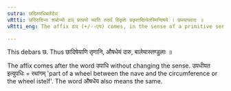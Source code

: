 ```yaml
---
sutra: छदिरुपधिबलेर्ढञ्
vRtti: छदिरादिभ्यः शब्देभ्यो ढञ् प्रत्ययो भवति तदर्थं विकृतेः प्रकृतादित्येतस्मिन्विषये । छस्यापवादः ॥
vRtti_eng: The affix ढञ् (+/--एय) comes, in the sense of a primitive serviceable for a product, after the words '_chhadis_', '_upadhi_', and '_bali_', denoting the product.

---
```

This debars छ. Thus छादिषेयाणि तृणानि, औषधेयं दारु, बालेयास्तण्डुलाः ॥

The affix comes after the word उपाधि without changing the sense. उपधीयत इत्युपधिः = रथांगम् 'part of a wheel between the nave and the circumference or the wheel istelf'. The word औषधेय also means the same.